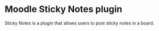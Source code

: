 # Moodle Sticky Notes plugin

Sticky Notes is a plugin that allows users to post sticky notes in a board.